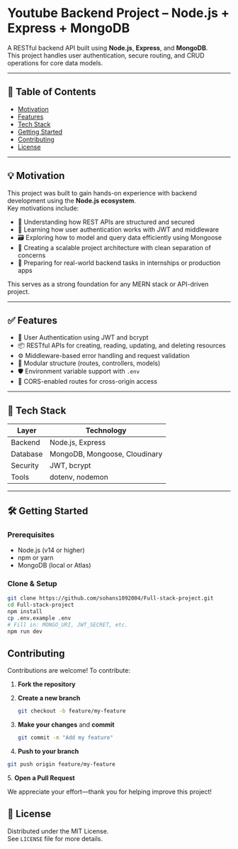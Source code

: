 # Youtube Backend Project – Node.js + Express + MongoDB

A RESTful backend API built using **Node.js**, **Express**, and **MongoDB**.\
 This project handles user authentication, secure routing, and CRUD operations for core data models.

---

## 🚀 Table of Contents

- [Motivation](#motivation)
- [Features](#features)
- [Tech Stack](#tech-stack)
- [Getting Started](#getting-started)
- [Contributing](#contributing)
- [License](#license)

---

## 💡 Motivation

This project was built to gain hands-on experience with backend development using the **Node.js ecosystem**.\
 Key motivations include:

- 🔧 Understanding how REST APIs are structured and secured
- 🔐 Learning how user authentication works with JWT and middleware
- 🗃️ Exploring how to model and query data efficiently using Mongoose
- 🧱 Creating a scalable project architecture with clean separation of concerns
- 🚀 Preparing for real-world backend tasks in internships or production apps

This serves as a strong foundation for any MERN stack or API-driven project.

---

## ✅ Features

- 🔐 User Authentication using JWT and bcrypt
- 📦 RESTful APIs for creating, reading, updating, and deleting resources
- ⚙️ Middleware-based error handling and request validation
- 🧩 Modular structure (routes, controllers, models)
- 🛡️ Environment variable support with `.env`
- 🔄 CORS-enabled routes for cross-origin access

---

## 🧰 Tech Stack

| Layer | Technology |
| --- | --- |
| Backend | Node.js, Express |
| Database | MongoDB, Mongoose, Cloudinary|
| Security | JWT, bcrypt |
| Tools | dotenv, nodemon |

---

## 🛠 Getting Started

### Prerequisites

- Node.js (v14 or higher)
- npm or yarn
- MongoDB (local or Atlas)

### Clone & Setup

```bash
git clone https://github.com/sohans1092004/Full-stack-project.git
cd Full-stack-project
npm install
cp .env.example .env
# Fill in: MONGO_URI, JWT_SECRET, etc.
npm run dev
```

## Contributing

Contributions are welcome! To contribute:

1. **Fork the repository**
2. **Create a new branch**

   ```bash
   git checkout -b feature/my-feature
   ```
3. **Make your changes** and **commit**

   ```bash
   git commit -m "Add my feature"
   ```
4.  **Push to your branch**

   ```bash
   git push origin feature/my-feature
   ```

 5\.  **Open a Pull Request**

We appreciate your effort—thank you for helping improve this project! 

## 📜 License

Distributed under the MIT License.\
 See `LICENSE` file for more details.
